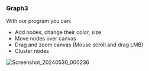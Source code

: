 ### Graph3

With our program you can:
- Add nodes, change their color, size
- Move nodes over canvas
- Drag and zoom canvas (Mouse scroll and drag LMB)
- Cluster nodes
  
![Screenshot_20240530_000236](https://github.com/spbu-coding-2023/graphs-graphs-3/assets/39369841/00b2e6a4-aec1-46d0-845f-ce099df9dbf3)
